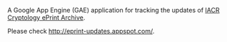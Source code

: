 A Google App Engine (GAE) application for tracking the updates of [IACR Cryptology ePrint Archive](http://eprint.iacr.org/).

Please check http://eprint-updates.appspot.com/.
